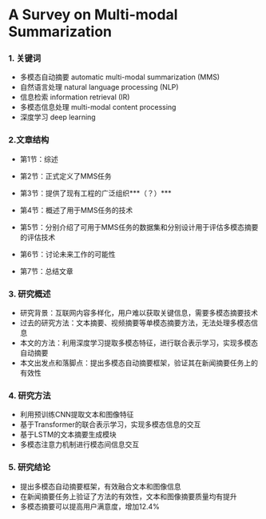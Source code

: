 # A Survey on Multi-modal Summarization

### 1. 关键词

- 多模态自动摘要 automatic multi-modal summarization (MMS)
- 自然语言处理 natural language processing (NLP)
- 信息检索 information retrieval (IR)
- 多模态信息处理 multi-modal content processing
- 深度学习 deep learning



### 2.文章结构

- 第1节：综述

- 第2节：正式定义了MMS任务

- 第3节：提供了现有工程的广泛组织***（？）***

- 第4节：概述了用于MMS任务的技术

- 第5节：分别介绍了可用于MMS任务的数据集和分别设计用于评估多模态摘要的评估技术

- 第6节：讨论未来工作的可能性

- 第7节：总结文章

  

### 3. 研究概述

- 研究背景：互联网内容多样化，用户难以获取关键信息，需要多模态摘要技术
- 过去的研究方法：文本摘要、视频摘要等单模态摘要方法，无法处理多模态信息
- 本文的方法：利用深度学习提取多模态特征，进行联合表示学习，实现多模态自动摘要
- 本文出发点和落脚点：提出多模态自动摘要框架，验证其在新闻摘要任务上的有效性



### 4. 研究方法

- 利用预训练CNN提取文本和图像特征
- 基于Transformer的联合表示学习，实现多模态信息的交互
- 基于LSTM的文本摘要生成模块
- 多模态注意力机制进行模态间信息交互



### 5. 研究结论

- 提出多模态自动摘要框架，有效融合文本和图像信息
- 在新闻摘要任务上验证了方法的有效性，文本和图像摘要质量均有提升
- 多模态摘要可以提高用户满意度，增加12.4%